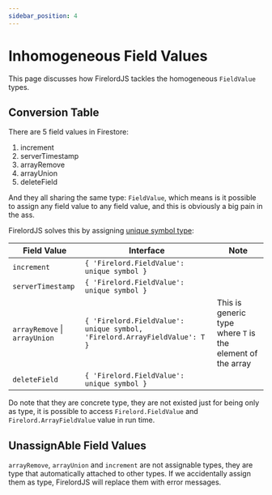 ```yaml
---
sidebar_position: 4
---
```


# Inhomogeneous Field Values

This page discusses how FirelordJS tackles the homogeneous `FieldValue` types.

## Conversion Table

There are 5 field values in Firestore:

1. increment
2. serverTimestamp
3. arrayRemove
4. arrayUnion
5. deleteField

And they all sharing the same type: `FieldValue`, which means is it possible to assign any field value to any field value, and this is obviously a big pain in the ass.

FirelordJS solves this by assigning [unique symbol type](https://www.typescriptlang.org/docs/handbook/release-notes/typescript-2-7.html#unique-symbol):

| Field Value                   | Interface                                                                 | Note                                                       |
| ----------------------------- | ------------------------------------------------------------------------- | ---------------------------------------------------------- |
| `increment`                   | `{ 'Firelord.FieldValue': unique symbol }`                                |                                                            |
| `serverTimestamp`             | `{ 'Firelord.FieldValue': unique symbol }`                                |                                                            |
| `arrayRemove` \| `arrayUnion` | `{ 'Firelord.FieldValue': unique symbol, 'Firelord.ArrayFieldValue': T }` | This is generic type where `T` is the element of the array |
| `deleteField`                 | `{ 'Firelord.FieldValue': unique symbol }`                                |                                                            |

Do note that they are concrete type, they are not existed just for being only as type, it is possible to access `Firelord.FieldValue` and `Firelord.ArrayFieldValue` value in run time.

## UnassignAble Field Values

`arrayRemove`, `arrayUnion` and `increment` are not assignable types, they are type that automatically attached to other types. If we accidentally assign them as type, FirelordJS will replace them with error messages.

